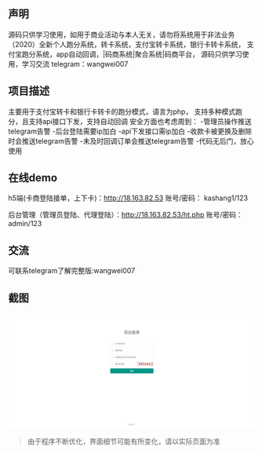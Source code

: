 ## 声明

源码只供学习使用，如用于商业活动与本人无关，请勿将系统用于非法业务
（2020）全新个人跑分系统，转卡系统，支付宝转卡系统，银行卡转卡系统，
支付宝跑分系统，app自动回调，|码商系统|聚合系统|码商平台，
源码只供学习使用，学习交流 telegram：wangwei007

## 项目描述
主要用于支付宝转卡和银行卡转卡的跑分模式，语言为php，
支持多种模式跑分，且支持api接口下发，支持自动回调
安全方面也考虑周到：
-管理员操作推送telegram告警
-后台登陆需要ip加白
-api下发接口需ip加白
-收款卡被更换及删除时会推送telegram告警
-未及时回调订单会推送telegram告警
-代码无后门，放心使用


## 在线demo
h5端(卡商登陆接单，上下卡)：http://18.163.82.53
账号/密码：
kashang1/123

后台管理（管理员登陆、代理登陆）：http://18.163.82.53/ht.php
账号/密码：admin/123

## 交流
可联系telegram了解完整版:wangwei007

## 截图

![后台登陆](/截图/后台登录.png)

> 由于程序不断优化，界面细节可能有所变化，请以实际页面为准




